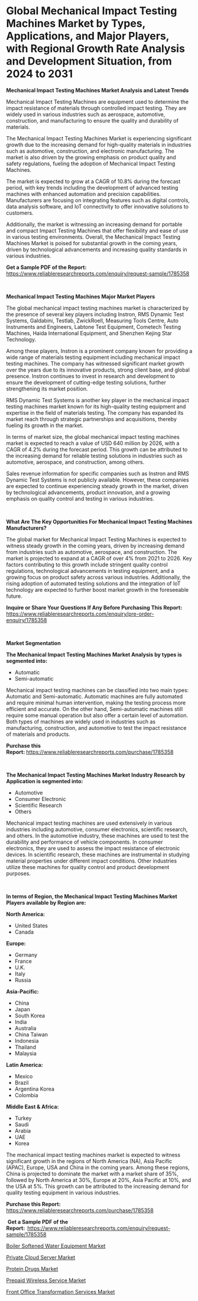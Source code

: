 <p><h1>Global Mechanical Impact Testing Machines Market by Types, Applications, and Major Players, with Regional Growth Rate Analysis and Development Situation, from 2024 to 2031</h1></p><p><strong>Mechanical Impact Testing Machines Market Analysis and Latest Trends</strong></p>
<p><p>Mechanical Impact Testing Machines are equipment used to determine the impact resistance of materials through controlled impact testing. They are widely used in various industries such as aerospace, automotive, construction, and manufacturing to ensure the quality and durability of materials.</p><p>The Mechanical Impact Testing Machines Market is experiencing significant growth due to the increasing demand for high-quality materials in industries such as automotive, construction, and electronic manufacturing. The market is also driven by the growing emphasis on product quality and safety regulations, fueling the adoption of Mechanical Impact Testing Machines.</p><p>The market is expected to grow at a CAGR of 10.8% during the forecast period, with key trends including the development of advanced testing machines with enhanced automation and precision capabilities. Manufacturers are focusing on integrating features such as digital controls, data analysis software, and IoT connectivity to offer innovative solutions to customers.</p><p>Additionally, the market is witnessing an increasing demand for portable and compact Impact Testing Machines that offer flexibility and ease of use in various testing environments. Overall, the Mechanical Impact Testing Machines Market is poised for substantial growth in the coming years, driven by technological advancements and increasing quality standards in various industries.</p></p>
<p><strong>Get a Sample PDF of the Report:&nbsp;</strong> <a href="https://www.reliableresearchreports.com/enquiry/request-sample/1785358">https://www.reliableresearchreports.com/enquiry/request-sample/1785358</a></p>
<p>&nbsp;</p>
<p><strong>Mechanical Impact Testing Machines Major Market Players</strong></p>
<p><p>The global mechanical impact testing machines market is characterized by the presence of several key players including Instron, RMS Dynamic Test Systems, Galdabini, Testlab, ZwickRoell, Measuring Tools Centre, Auto Instruments and Engineers, Labtone Test Equipment, Cometech Testing Machines, Haida International Equipment, and Shenzhen Kejing Star Technology. </p><p>Among these players, Instron is a prominent company known for providing a wide range of materials testing equipment including mechanical impact testing machines. The company has witnessed significant market growth over the years due to its innovative products, strong client base, and global presence. Instron continues to invest in research and development to ensure the development of cutting-edge testing solutions, further strengthening its market position.</p><p>RMS Dynamic Test Systems is another key player in the mechanical impact testing machines market known for its high-quality testing equipment and expertise in the field of materials testing. The company has expanded its market reach through strategic partnerships and acquisitions, thereby fueling its growth in the market.</p><p>In terms of market size, the global mechanical impact testing machines market is expected to reach a value of USD 640 million by 2026, with a CAGR of 4.2% during the forecast period. This growth can be attributed to the increasing demand for reliable testing solutions in industries such as automotive, aerospace, and construction, among others.</p><p>Sales revenue information for specific companies such as Instron and RMS Dynamic Test Systems is not publicly available. However, these companies are expected to continue experiencing steady growth in the market, driven by technological advancements, product innovation, and a growing emphasis on quality control and testing in various industries.</p></p>
<p>&nbsp;</p>
<p><strong>What Are The Key Opportunities For Mechanical Impact Testing Machines Manufacturers?</strong></p>
<p><p>The global market for Mechanical Impact Testing Machines is expected to witness steady growth in the coming years, driven by increasing demand from industries such as automotive, aerospace, and construction. The market is projected to expand at a CAGR of over 4% from 2021 to 2026. Key factors contributing to this growth include stringent quality control regulations, technological advancements in testing equipment, and a growing focus on product safety across various industries. Additionally, the rising adoption of automated testing solutions and the integration of IoT technology are expected to further boost market growth in the foreseeable future.</p></p>
<p><strong>Inquire or Share Your Questions If Any Before Purchasing This Report:</strong> <a href="https://www.reliableresearchreports.com/enquiry/pre-order-enquiry/1785358">https://www.reliableresearchreports.com/enquiry/pre-order-enquiry/1785358</a></p>
<p>&nbsp;</p>
<p><strong>Market Segmentation</strong></p>
<p><strong>The Mechanical Impact Testing Machines Market Analysis by types is segmented into:</strong></p>
<p><ul><li>Automatic</li><li>Semi-automatic</li></ul></p>
<p><p>Mechanical impact testing machines can be classified into two main types: Automatic and Semi-automatic. Automatic machines are fully automated and require minimal human intervention, making the testing process more efficient and accurate. On the other hand, Semi-automatic machines still require some manual operation but also offer a certain level of automation. Both types of machines are widely used in industries such as manufacturing, construction, and automotive to test the impact resistance of materials and products.</p></p>
<p><strong>Purchase this Report:&nbsp;</strong><a href="https://www.reliableresearchreports.com/purchase/1785358">https://www.reliableresearchreports.com/purchase/1785358</a></p>
<p>&nbsp;</p>
<p><strong>The Mechanical Impact Testing Machines Market Industry Research by Application is segmented into:</strong></p>
<p><ul><li>Automotive</li><li>Consumer Electronic</li><li>Scientific Research</li><li>Others</li></ul></p>
<p><p>Mechanical impact testing machines are used extensively in various industries including automotive, consumer electronics, scientific research, and others. In the automotive industry, these machines are used to test the durability and performance of vehicle components. In consumer electronics, they are used to assess the impact resistance of electronic devices. In scientific research, these machines are instrumental in studying material properties under different impact conditions. Other industries utilize these machines for quality control and product development purposes.</p></p>
<p>&nbsp;</p>
<p><strong>In terms of Region, the Mechanical Impact Testing Machines Market Players available by Region are:</strong></p>
<p>
    <p> <strong> North America: </strong>
        <ul>
            <li>United States</li>
            <li>Canada</li>
        </ul>
        </p> 
    <p> <strong> Europe: </strong>
        <ul>
            <li>Germany</li>
            <li>France</li>
            <li>U.K.</li>
            <li>Italy</li>
            <li>Russia</li>
        </ul>
        </p> 
    <p> <strong> Asia-Pacific: </strong>
        <ul>
            <li>China</li>
            <li>Japan</li>
            <li>South Korea</li>
            <li>India</li>
            <li>Australia</li>
            <li>China Taiwan</li>
            <li>Indonesia</li>
            <li>Thailand</li>
            <li>Malaysia</li>
        </ul>
        </p> 
    <p> <strong> Latin America: </strong>
        <ul>
            <li>Mexico</li>
            <li>Brazil</li>
            <li>Argentina Korea</li>
            <li>Colombia</li>
        </ul>
        </p> 
    <p> <strong> Middle East & Africa: </strong>
        <ul>
            <li>Turkey</li>
            <li>Saudi</li>
            <li>Arabia</li>
            <li>UAE</li>
            <li>Korea</li>
        </ul>
    </p>
    </p>
<p><p>The mechanical impact testing machines market is expected to witness significant growth in the regions of North America (NA), Asia Pacific (APAC), Europe, USA and China in the coming years. Among these regions, China is projected to dominate the market with a market share of 35%, followed by North America at 30%, Europe at 20%, Asia Pacific at 10%, and the USA at 5%. This growth can be attributed to the increasing demand for quality testing equipment in various industries.</p></p>
<p><strong>Purchase this Report: </strong><a href="https://www.reliableresearchreports.com/purchase/1785358">https://www.reliableresearchreports.com/purchase/1785358</a></p>
<p>&nbsp;<strong>Get a Sample PDF of the Report:&nbsp;&nbsp;</strong><a href="https://www.reliableresearchreports.com/enquiry/request-sample/1785358">https://www.reliableresearchreports.com/enquiry/request-sample/1785358</a></p>
<p><strong></strong></p>
<p><p><a href="https://github.com/juniordelafrance/Market-Research-Report-List-2/blob/main/boiler-softened-water-equipment-market.md">Boiler Softened Water Equipment Market</a></p><p><a href="https://medium.com/@markkautzer09/private-cloud-server-market-the-key-to-successful-business-strategy-forecast-till-2031-1a393d04af73">Private Cloud Server Market</a></p><p><a href="https://medium.com/@markkautzer09/protein-drugs-market-share-evolution-and-market-growth-trends-2024-2031-83c13293595d">Protein Drugs Market</a></p><p><a href="https://medium.com/@markkautzer09/prepaid-wireless-service-market-trends-forecast-and-competitive-analysis-to-2031-4ab9e057ec47">Prepaid Wireless Service Market</a></p><p><a href="https://github.com/rahu1506/Market-Research-Report-List-3/blob/main/front-office-transformation-services-market.md">Front Office Transformation Services Market</a></p></p>